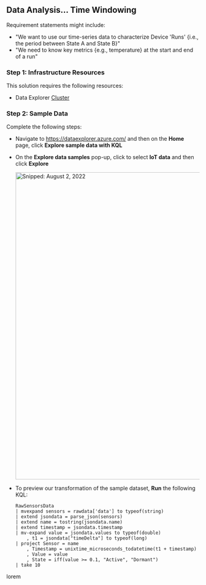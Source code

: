 ## Data Analysis... Time Windowing

Requirement statements might include:

* "We want to use our time-series data to characterize Device 'Runs' {i.e., the period between State A and State B}"
* "We need to know key metrics {e.g., temperature} at the start and end of a run"

### Step 1: Infrastructure Resources

This solution requires the following resources:

* Data Explorer [Cluster](Infrastructure_DataExplorer_Cluster.md)

### Step 2: Sample Data

Complete the following steps:

* Navigate to https://dataexplorer.azure.com/ and then on the **Home** page, click **Explore sample data with KQL**


* On the **Explore data samples** pop-up, click to select **IoT data** and then click **Explore**

  <img src="https://user-images.githubusercontent.com/44923999/182453777-e1010579-29eb-4d54-9d4f-aff9d4d33b9c.png" width="800" title="Snipped: August 2, 2022" />

* To preview our transformation of the sample dataset, **Run** the following KQL:

  ```
  RawSensorsData
  | mvexpand sensors = rawdata['data'] to typeof(string)
  | extend jsondata = parse_json(sensors)
  | extend name = tostring(jsondata.name)
  | extend timestamp = jsondata.timestamp
  | mv-expand value = jsondata.values to typeof(double)
      , t1 = jsondata["timeDelta"] to typeof(long)
  | project Sensor = name
      , Timestamp = unixtime_microseconds_todatetime(t1 + timestamp)
      , Value = value
      , State = iff(value >= 0.1, "Active", "Dormant")
  | take 10
  ```

lorem
